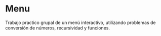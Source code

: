 # Menu
Trabajo practico grupal de un menú interactivo, utilizando problemas de conversión de números, recursividad y funciones. 
